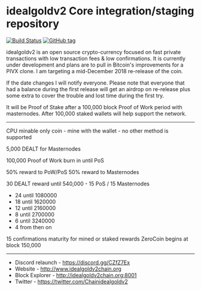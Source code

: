 idealgoldv2 Core integration/staging repository
=====================================

[![Build Status](https://travis-ci.org/idealgoldv2Chain/idealgoldv2.png)](https://travis-ci.org/idealgoldv2Chain/idealgoldv2) [![GitHub tag](https://img.shields.io/github/tag/idealgoldv2Chain/idealgoldv2.svg)](https://github.com/idealgoldv2chain/idealgoldv2/tree/v1.1.4)

idealgoldv2 is an open source crypto-currency focused on fast private transactions with low transaction fees & low confirmations.  It is currently under development and plans are to pull in Bitcoin's improvements for a PIVX clone. I am targeting a mid-December 2018 re-release of the coin.

If the date changes I will notify everyone. Please note that everyone that had a balance during the first release will get an airdrop on re-release plus some extra to cover the trouble and lost time during the first try.

It will be Proof of Stake after a 100,000 block Proof of Work period with masternodes. After 100,000 staked wallets will help support the network. 


------------------------

CPU minable only coin - mine with the wallet - no other method is supported

5,000 DEALT for Masternodes

100,000 Proof of Work burn in until PoS

50% reward to PoW/PoS 50% reward to Masternodes

30 DEALT reward until 540,000 - 15 PoS / 15 Masternodes
- 24 until 1080000
- 18 until 1620000
- 12 until 2160000
- 8 until 2700000
- 6 until 3240000
- 4 from then on 

15 confirmations maturity for mined or staked rewards
ZeroCoin begins at block 150,000

-------------------------

- Discord relaunch - https://discord.gg/CZfZ7Ex
- Website - http://www.idealgoldv2chain.org
- Block Explorer - http://idealgoldv2chain.org:8001
- Twitter - https://twitter.com/Chainidealgoldv2


